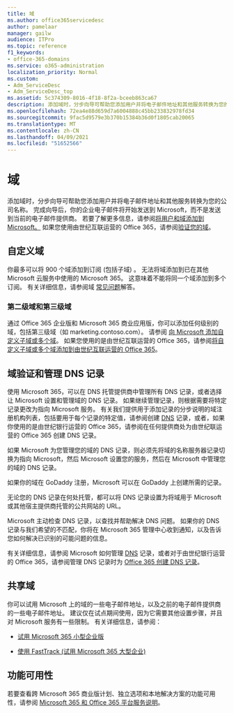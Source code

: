 ```yaml
---
title: 域
ms.author: office365servicedesc
author: pamelaar
manager: gailw
audience: ITPro
ms.topic: reference
f1_keywords:
- office-365-domains
ms.service: o365-administration
localization_priority: Normal
ms.custom:
- Adm_ServiceDesc
- Adm_ServiceDesc_top
ms.assetid: 5c374309-8016-4f18-8f2a-bceeb863ca67
description: 添加域时，分步向导可帮助您添加用户并将电子邮件地址和其他服务转换为您的公司名称。 完成向导后，你的企业电子邮件将开始发送到 Microsoft，而不是发送到当前的电子邮件提供商。 若要了解更多信息，请参阅将用户和域添加到 Microsoft。 如果您使用由世纪互联运营的 Office 365，请参阅验证您的域。
ms.openlocfilehash: 72ea4e88d659d7a6004888c45bb233832978fd34
ms.sourcegitcommit: 9fac5d9579e3b370b15384b36d0f1805cab20065
ms.translationtype: MT
ms.contentlocale: zh-CN
ms.lasthandoff: 04/09/2021
ms.locfileid: "51652566"
---
```

# <a name="domains"></a>域

添加域时，分步向导可帮助您添加用户并将电子邮件地址和其他服务转换为您的公司名称。 完成向导后，你的企业电子邮件将开始发送到 Microsoft，而不是发送到当前的电子邮件提供商。 若要了解更多信息，请参阅[将用户和域添加到 Microsoft。](https://support.office.com/article/6383f56d-3d09-4dcb-9b41-b5f5a5efd611) 如果您使用由世纪互联运营的 Office 365，请参阅[验证您的域](/office365/admin/setup/add-domain)。
  
## <a name="custom-domains"></a>自定义域

你最多可以将 900 个域添加到订阅 (包括子域) 。 无法将域添加到已在其他 Microsoft 云服务中使用的 Microsoft 365。 这意味着不能将同一个域添加到多个订阅。 有关详细信息，请参阅域 [常见问题](https://support.office.com/article/Domains-FAQ-1272bad0-4bd4-4796-8005-67d6fb3afc5a)解答。
  
### <a name="second-and-third-level-domains"></a>第二级域和第三级域

通过 Office 365 企业版和 Microsoft 365 商业应用版，你可以添加任何级别的域，包括第三级域（如 marketing.contoso.com）。 请参阅 [向 Microsoft 添加自定义子域或多个域](/office365/admin/setup/domains-faq)。 如果您使用的是由世纪互联运营的 Office 365，请参阅[将自定义子域或多个域添加到由世纪互联运营的 Office 365](/office365/admin/setup/domains-faq)。
  
## <a name="domain-verification-and-managing-dns-records"></a>域验证和管理 DNS 记录

使用 Microsoft 365，可以在 DNS 托管提供商中管理所有 DNS 记录，或者选择让 Microsoft 设置和管理域的 DNS 记录。 如果继续管理记录，则根据需要将特定记录更改为指向 Microsoft 服务。 有关我们提供用于添加记录的分步说明的域注册机构列表，包括要用于每个记录的特定值，请参阅创建 [DNS](/office365/admin/get-help-with-domains/create-dns-records-at-any-dns-hosting-provider) 记录，或者，如果你使用的是由世纪银行运营的 Office 365，请参阅在任何提供商处为由世纪联运营的 Office 365 创建 DNS 记录。 
  
如果 Microsoft 为您管理您的域的 DNS 记录，则必须先将域的名称服务器记录切换为指向 Microsoft，然后 Microsoft 设置您的服务，然后在 Microsoft 中管理您的域的 DNS 记录。
  
如果你的域在 GoDaddy 注册，Microsoft 可以在 GoDaddy 上创建所需的记录。 
  
无论您的 DNS 记录在何处托管，都可以将 DNS 记录设置为将域用于 Microsoft 或其他宿主提供商托管的公共网站的 URL。 
  
Microsoft 主动检查 DNS 记录，以查找并帮助解决 DNS 问题。 如果你的 DNS 记录与我们希望的不匹配，你将在 Microsoft 365 管理中心收到通知，以及告诉您如何解决已识别的可能问题的信息。
  
有关详细信息，请参阅 Microsoft 如何管理 [DNS](/office365/admin/setup/domains-faq) 记录，或者对于由世纪银行运营的 Office 365，请参阅管理 DNS 记录时为 [Office 365 创建 DNS 记录](/office365/admin/services-in-china/create-dns-records-when-you-manage-your-dns-records)。
  
## <a name="sharing-a-domain"></a>共享域

你可以试用 Microsoft 上的域的一些电子邮件地址，以及之前的电子邮件提供商的一些电子邮件地址。 建议仅在试点期间使用，因为它需要其他设置步骤，并且对 Microsoft 服务有一些限制。 有关详细信息，请参阅：
  
- [试用 Microsoft 365 小型企业版](https://support.office.com/article/39cee536-6a03-40cf-b9c1-f301bb6001d7)
    
- [使用 FastTrack (试用 Microsoft 365 大型企业) ](https://fasttrack.office.com/onboard)
    
## <a name="feature-availability"></a>功能可用性

若要查看跨 Microsoft 365 商业版计划、独立选项和本地解决方案的功能可用性，请参阅 [Microsoft 365 和 Office 365 平台服务说明](office-365-platform-service-description.md)。

